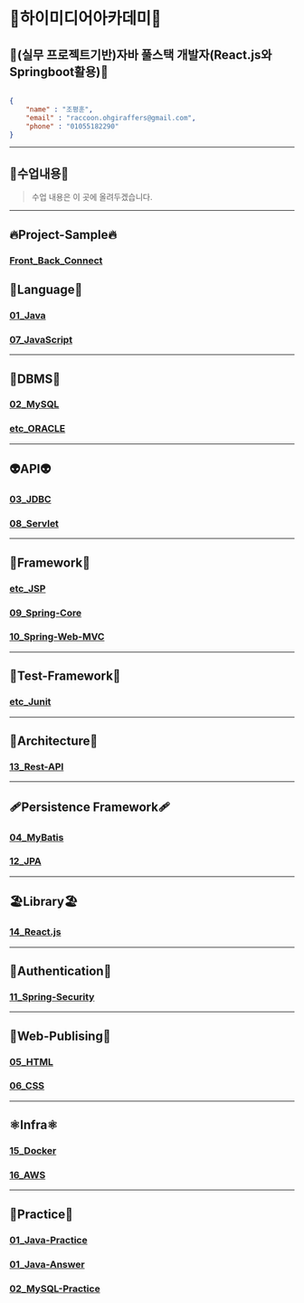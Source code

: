 # 🦝하이미디어아카데미🦝
## 🥇(실무 프로젝트기반)자바 풀스택 개발자(React.js와 Springboot활용)🥇

```json

{
    "name" : "조평훈",
    "email" : "raccoon.ohgiraffers@gmail.com",
    "phone" : "01055182290"
}

```

---
## 📖수업내용📖
> 수업 내용은 이 곳에 올려두겠습니다.
---
## 🔥Project-Sample🔥
### [Front_Back_Connect](https://github.com/240822-HiMedia-Sinchon/Project-React-Spring-Combine)

## 🎍Language🎍
### [01_Java](https://github.com/240822-HiMedia-Sinchon/01_Java)
### [07_JavaScript](https://github.com/240822-HiMedia-Sinchon/07_JavaScript)

---
## 📅DBMS📅
### [02_MySQL](https://github.com/240822-HiMedia-Sinchon/02_MySQL)
### [etc_ORACLE](https://github.com/240822-HiMedia-Sinchon/ORACLE_SQLD)
---
## 👽API👽
### [03_JDBC](https://github.com/240822-HiMedia-Sinchon/03_JDBC)
### [08_Servlet](https://github.com/240822-HiMedia-Sinchon/08_Servlet)

---
## 🚡Framework🚡
### [etc_JSP](https://github.com/240822-HiMedia-Sinchon/etc_JSP)
### [09_Spring-Core](https://github.com/240822-HiMedia-Sinchon/09_Spring-Core)
### [10_Spring-Web-MVC](https://github.com/240822-HiMedia-Sinchon/10_Spring-Web_MVC)
---

## 🥑Test-Framework🥑
### [etc_Junit](https://github.com/240822-HiMedia-Sinchon/etc_JunitTest)

---

## 🌼Architecture🌼
### [13_Rest-API](https://github.com/240822-HiMedia-Sinchon/13_Rest-API) 
---
## 🩹Persistence Framework🩹
### [04_MyBatis](https://github.com/240822-HiMedia-Sinchon/04_MyBatis)
### [12_JPA](https://github.com/240822-HiMedia-Sinchon/12_JPA)

---
## 🏖️Library🏖️
### [14_React.js](https://github.com/240822-HiMedia-Sinchon/14_React.js)
---
## 🍷Authentication🍷
### [11_Spring-Security](https://github.com/240822-HiMedia-Sinchon/11_Spring-Security)

---
## 🤡Web-Publising🤡
### [05_HTML](https://github.com/240822-HiMedia-Sinchon/05_HTML)
### [06_CSS](https://github.com/240822-HiMedia-Sinchon/06_CSS)

---
## ⚛️Infra⚛️
### [15_Docker]()
### [16_AWS]()

---
## 💯Practice💯
### [01_Java-Practice](https://github.com/240822-HiMedia-Sinchon/Practice)
### [01_Java-Answer](https://github.com/240822-HiMedia-Sinchon/Answer)
### [02_MySQL-Practice](https://github.com/240822-HiMedia-Sinchon/2-1_MySQL-Practice)

